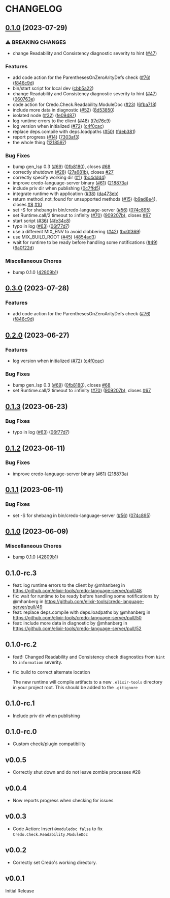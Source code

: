 # CHANGELOG

## [0.1.0](https://github.com/wkirschbaum/credo-language-server/compare/v0.3.0...v0.1.0) (2023-07-29)


### ⚠ BREAKING CHANGES

* change Readability and Consistency diagnostic severity to hint ([#47](https://github.com/wkirschbaum/credo-language-server/issues/47))

### Features

* add code action for the ParenthesesOnZeroArityDefs check ([#76](https://github.com/wkirschbaum/credo-language-server/issues/76)) ([f846c9d](https://github.com/wkirschbaum/credo-language-server/commit/f846c9d34a8d5b64516031df0d3b59122986839c))
* bin/start script for local dev ([cbb5a22](https://github.com/wkirschbaum/credo-language-server/commit/cbb5a22fdde0c48fcef64c9a32f27df6bf4af1ea))
* change Readability and Consistency diagnostic severity to hint ([#47](https://github.com/wkirschbaum/credo-language-server/issues/47)) ([060763e](https://github.com/wkirschbaum/credo-language-server/commit/060763e0b6f8334627152d6a144a05ca3cc851b1))
* code action for Credo.Check.Readability.ModuleDoc ([#23](https://github.com/wkirschbaum/credo-language-server/issues/23)) ([6fba718](https://github.com/wkirschbaum/credo-language-server/commit/6fba7187dd4ef54695680293d02757fac1a96079))
* include more data in diagnostic ([#52](https://github.com/wkirschbaum/credo-language-server/issues/52)) ([8d53850](https://github.com/wkirschbaum/credo-language-server/commit/8d538507c7c8a5d19415a6fc19e478bd994014c9))
* isolated node ([#32](https://github.com/wkirschbaum/credo-language-server/issues/32)) ([fe09487](https://github.com/wkirschbaum/credo-language-server/commit/fe094879ab2f7f92247f16b5312005ce27b57f90))
* log runtime errors to the client ([#48](https://github.com/wkirschbaum/credo-language-server/issues/48)) ([f7d76c9](https://github.com/wkirschbaum/credo-language-server/commit/f7d76c9405d56a2c8b5f0ff784c86cca53952e9a))
* log version when initialized ([#72](https://github.com/wkirschbaum/credo-language-server/issues/72)) ([c4f0cac](https://github.com/wkirschbaum/credo-language-server/commit/c4f0caccf5a11c4a26c90b42cf0d9759372b8e0a))
* replace deps.compile with deps.loadpaths ([#50](https://github.com/wkirschbaum/credo-language-server/issues/50)) ([fdeb381](https://github.com/wkirschbaum/credo-language-server/commit/fdeb381efd4e7e10eb23cf4c44c0cd78c0bb61d8))
* report progress ([#14](https://github.com/wkirschbaum/credo-language-server/issues/14)) ([7303af3](https://github.com/wkirschbaum/credo-language-server/commit/7303af353af4ed2eb3d028987519de5ab28ca6a2))
* the whole thing ([1218597](https://github.com/wkirschbaum/credo-language-server/commit/1218597c3730259ed4c083363d5f329e09313326))


### Bug Fixes

* bump gen_lsp 0.3 ([#69](https://github.com/wkirschbaum/credo-language-server/issues/69)) ([0fb8180](https://github.com/wkirschbaum/credo-language-server/commit/0fb81804b5741514112c647144be21fe69aec489)), closes [#68](https://github.com/wkirschbaum/credo-language-server/issues/68)
* correctly shutdown ([#28](https://github.com/wkirschbaum/credo-language-server/issues/28)) ([27a681b](https://github.com/wkirschbaum/credo-language-server/commit/27a681bc0eceb2a2fc9d1a2dfd7518a1028c4ad9)), closes [#27](https://github.com/wkirschbaum/credo-language-server/issues/27)
* correctly specify working dir ([#1](https://github.com/wkirschbaum/credo-language-server/issues/1)) ([bc4ddd4](https://github.com/wkirschbaum/credo-language-server/commit/bc4ddd48a8e39502ebc32a03ec8e4bce4e52f5a9))
* improve credo-language-server binary ([#61](https://github.com/wkirschbaum/credo-language-server/issues/61)) ([218873a](https://github.com/wkirschbaum/credo-language-server/commit/218873a79310dee96ade2736b5b8be21402be3d7))
* include priv dir when publishing ([0c7ffd5](https://github.com/wkirschbaum/credo-language-server/commit/0c7ffd5e91a578958f2c3f3bad19946d66ee3fd7))
* integrate runtime with application ([#38](https://github.com/wkirschbaum/credo-language-server/issues/38)) ([da473eb](https://github.com/wkirschbaum/credo-language-server/commit/da473eb84af3a536708ba42924ef7025fcfc5dba))
* return method_not_found for unsupported methods ([#15](https://github.com/wkirschbaum/credo-language-server/issues/15)) ([b9ad8e4](https://github.com/wkirschbaum/credo-language-server/commit/b9ad8e4b5cd84285a2eff7eddee7ef33be1cbf06)), closes [#8](https://github.com/wkirschbaum/credo-language-server/issues/8) [#10](https://github.com/wkirschbaum/credo-language-server/issues/10)
* set -S for shebang in bin/credo-language-server ([#56](https://github.com/wkirschbaum/credo-language-server/issues/56)) ([074c895](https://github.com/wkirschbaum/credo-language-server/commit/074c895b522f0e3a2b9548ec665e9011746911a2))
* set Runtime.call/2 timeout to :infinity ([#70](https://github.com/wkirschbaum/credo-language-server/issues/70)) ([909207b](https://github.com/wkirschbaum/credo-language-server/commit/909207b81120232816dc47395feeff947705ef58)), closes [#67](https://github.com/wkirschbaum/credo-language-server/issues/67)
* start script ([#36](https://github.com/wkirschbaum/credo-language-server/issues/36)) ([4fe34c8](https://github.com/wkirschbaum/credo-language-server/commit/4fe34c8157377ecbff82eb1c243c49247a3ed149))
* typo in log ([#63](https://github.com/wkirschbaum/credo-language-server/issues/63)) ([06f77d7](https://github.com/wkirschbaum/credo-language-server/commit/06f77d7334a93b2a7afe7ea41fdaaf9a14f5dda5))
* use a different MIX_ENV to avoid clobbering ([#42](https://github.com/wkirschbaum/credo-language-server/issues/42)) ([bc0f369](https://github.com/wkirschbaum/credo-language-server/commit/bc0f369eb9173382985807bf99883fa79087035d))
* use MIX_BUILD_ROOT ([#45](https://github.com/wkirschbaum/credo-language-server/issues/45)) ([4854ad3](https://github.com/wkirschbaum/credo-language-server/commit/4854ad3960c81545bece51116ee4fb3da51bf810))
* wait for runtime to be ready before handling some notifications ([#49](https://github.com/wkirschbaum/credo-language-server/issues/49)) ([6a0f22d](https://github.com/wkirschbaum/credo-language-server/commit/6a0f22db88a56e1e148e6efb4ecc7bf86b75897a))


### Miscellaneous Chores

* bump 0.1.0 ([42809b1](https://github.com/wkirschbaum/credo-language-server/commit/42809b17d2df388db7565f94009bb4b679f62dae))

## [0.3.0](https://github.com/elixir-tools/credo-language-server/compare/v0.2.0...v0.3.0) (2023-07-28)


### Features

* add code action for the ParenthesesOnZeroArityDefs check ([#76](https://github.com/elixir-tools/credo-language-server/issues/76)) ([f846c9d](https://github.com/elixir-tools/credo-language-server/commit/f846c9d34a8d5b64516031df0d3b59122986839c))

## [0.2.0](https://github.com/elixir-tools/credo-language-server/compare/v0.1.3...v0.2.0) (2023-06-27)


### Features

* log version when initialized ([#72](https://github.com/elixir-tools/credo-language-server/issues/72)) ([c4f0cac](https://github.com/elixir-tools/credo-language-server/commit/c4f0caccf5a11c4a26c90b42cf0d9759372b8e0a))


### Bug Fixes

* bump gen_lsp 0.3 ([#69](https://github.com/elixir-tools/credo-language-server/issues/69)) ([0fb8180](https://github.com/elixir-tools/credo-language-server/commit/0fb81804b5741514112c647144be21fe69aec489)), closes [#68](https://github.com/elixir-tools/credo-language-server/issues/68)
* set Runtime.call/2 timeout to :infinity ([#70](https://github.com/elixir-tools/credo-language-server/issues/70)) ([909207b](https://github.com/elixir-tools/credo-language-server/commit/909207b81120232816dc47395feeff947705ef58)), closes [#67](https://github.com/elixir-tools/credo-language-server/issues/67)

## [0.1.3](https://github.com/elixir-tools/credo-language-server/compare/v0.1.2...v0.1.3) (2023-06-23)


### Bug Fixes

* typo in log ([#63](https://github.com/elixir-tools/credo-language-server/issues/63)) ([06f77d7](https://github.com/elixir-tools/credo-language-server/commit/06f77d7334a93b2a7afe7ea41fdaaf9a14f5dda5))

## [0.1.2](https://github.com/elixir-tools/credo-language-server/compare/v0.1.1...v0.1.2) (2023-06-11)


### Bug Fixes

* improve credo-language-server binary ([#61](https://github.com/elixir-tools/credo-language-server/issues/61)) ([218873a](https://github.com/elixir-tools/credo-language-server/commit/218873a79310dee96ade2736b5b8be21402be3d7))

## [0.1.1](https://github.com/elixir-tools/credo-language-server/compare/v0.1.0...v0.1.1) (2023-06-11)


### Bug Fixes

* set -S for shebang in bin/credo-language-server ([#56](https://github.com/elixir-tools/credo-language-server/issues/56)) ([074c895](https://github.com/elixir-tools/credo-language-server/commit/074c895b522f0e3a2b9548ec665e9011746911a2))

## [0.1.0](https://github.com/elixir-tools/credo-language-server/compare/v0.1.0-rc.3...v0.1.0) (2023-06-09)


### Miscellaneous Chores

* bump 0.1.0 ([42809b1](https://github.com/elixir-tools/credo-language-server/commit/42809b17d2df388db7565f94009bb4b679f62dae))

## 0.1.0-rc.3

- feat: log runtime errors to the client by @mhanberg in https://github.com/elixir-tools/credo-language-server/pull/48
- fix: wait for runtime to be ready before handling some notifications by @mhanberg in https://github.com/elixir-tools/credo-language-server/pull/49
- feat: replace deps.compile with deps.loadpaths by @mhanberg in https://github.com/elixir-tools/credo-language-server/pull/50
- feat: include more data in diagnostic by @mhanberg in https://github.com/elixir-tools/credo-language-server/pull/52


## 0.1.0-rc.2

- feat!: Changed Readability and Consistency check diagnostics from `hint` to `information` severity.
- fix: build to correct alternate location

  The new runtime will compile artifacts to a new `.elixir-tools` directory in your project root. This should be added to the `.gitignore`

## 0.1.0-rc.1

- Include priv dir when publishing

## 0.1.0-rc.0

- Custom check/plugin compatibility

## v0.0.5

- Correctly shut down and do not leave zombie processes #28

## v0.0.4

- Now reports progress when checking for issues

## v0.0.3

- Code Action: Insert `@moduledoc false` to fix `Credo.Check.Readability.ModuleDoc`

## v0.0.2

- Correctly set Credo's working directory.

## v0.0.1

Initial Release
